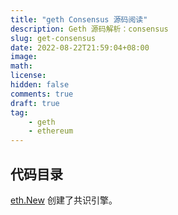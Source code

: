 ```yaml
---
title: "geth Consensus 源码阅读"
description: Geth 源码解析：consensus
slug: get-consensus
date: 2022-08-22T21:59:04+08:00
image:
math:
license:
hidden: false
comments: true
draft: true
tag:
    - geth
    - ethereum
---
```


## 代码目录

[eth.New](https://github.com/ethereum/go-ethereum/blob/c4a662176ec11b9d5718904ccefee753637ab377/eth/backend.go#L144) 创建了共识引擎。
